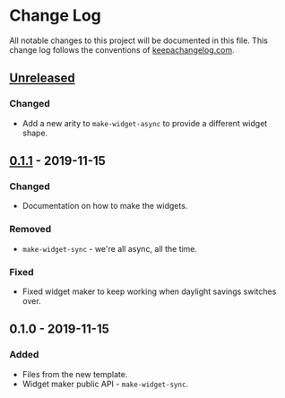 # Change Log
All notable changes to this project will be documented in this file. This change log follows the conventions of [keepachangelog.com](http://keepachangelog.com/).

## [Unreleased]
### Changed
- Add a new arity to `make-widget-async` to provide a different widget shape.

## [0.1.1] - 2019-11-15
### Changed
- Documentation on how to make the widgets.

### Removed
- `make-widget-sync` - we're all async, all the time.

### Fixed
- Fixed widget maker to keep working when daylight savings switches over.

## 0.1.0 - 2019-11-15
### Added
- Files from the new template.
- Widget maker public API - `make-widget-sync`.

[Unreleased]: https://github.com/your-name/fourclj/compare/0.1.1...HEAD
[0.1.1]: https://github.com/your-name/fourclj/compare/0.1.0...0.1.1
